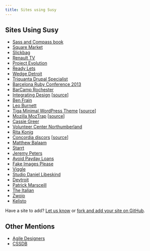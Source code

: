 ```yaml
---
title: Sites using Susy
---
```


## Sites Using Susy

- [Sass and Compass book](http://sassandcompass.com)
- [Square Market](https://squareup.com/market)
- [Slickbag](http://slickbag.se/)
- [Renault TV](http://uk.renault.tv/)
- [Project Evolution](http://www.projectevolution.com/)
- [Ready Lets](http://www.readylets.co.uk)
- [Wedge Detroit](http://wedgedetroit.com/)
- [Triquanta Drupal Specialist](http://www.triquanta.nl/)
- [Barcelona Ruby Conference 2013](http://www.baruco.org/)
- [BarCamp Rochester](http://barcamproc.org/)
- [Integrating Design](http://hholz.com/) [[source](https://github.com/hilary/hilary.github.com)]
- [Ben Frain](http://benfrain.com/)
- [Leo Burnett](http://leoburnett.co.uk/)
- [Tiga Minimal WordPress Theme](http://wordpress.org/extend/themes/tiga) [[source](https://github.com/satrya/tiga/downloads)]
- [Mozilla MozTrap](https://moztrap.mozilla.org/) [[source](https://github.com/mozilla/moztrap "MozTrap source")]
- [Cassie Greer](http://www.cassiegreer.com)
- [Volunteer Center Northumberland](https://volunteeringnorthumberland.org.uk/)
- [Rita Konig](http://ritakonig.com/)
- [Concordia discors](http://www.ffzg.unizg.hr/zbor/) [[source](https://github.com/silvenon/concordia-discors "discords source")]
- [Matthew Balaam](http://www.matthewbalaam.co.uk/)
- [Starrt](http://starrt.dk/)
- [Jeremy Peters](http://jeremypeters.co.uk/)
- [Avoid Payday Loans](http://avoidpaydayloans.com/)
- [Fake Images Please](http://fakeimg.pl/)
- [Viggle](http://www.viggle.com/)
- [Studio Daniel Libeskind](http://daniel-libeskind.com/)
- [Devtroit](http://devtroit.com/)
- [Patrick Marsceill](http://patrickmarsceill.com)
- [The Italian](http://theitalian.com.au)
- [Zwoio](http://www.zwoio.de)
- [Kelisto](http://www.kelisto.es/)

Have a site to add? [Let us know](http://twitter.com/compasssusy/) or [fork and add your site on GitHub](https://github.com/ericam/susy).

## Other Mentions

- [Agile Designers](http://www.agiledesigners.com/resources/coding-tools/susy)
- [CSSDB](http://cssdb.co/search?q=susy)
